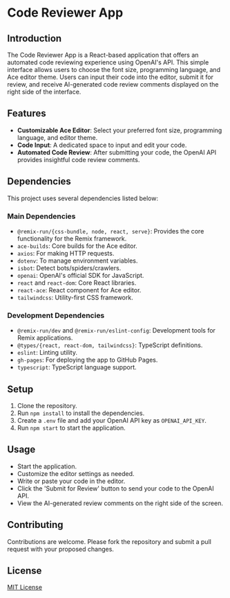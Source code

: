 # Code Reviewer App

## Introduction

The Code Reviewer App is a React-based application that offers an automated code reviewing experience using OpenAI's API. This simple interface allows users to choose the font size, programming language, and Ace editor theme. Users can input their code into the editor, submit it for review, and receive AI-generated code review comments displayed on the right side of the interface.

## Features

- **Customizable Ace Editor**: Select your preferred font size, programming language, and editor theme.
- **Code Input**: A dedicated space to input and edit your code.
- **Automated Code Review**: After submitting your code, the OpenAI API provides insightful code review comments.

## Dependencies

This project uses several dependencies listed below:

### Main Dependencies
- `@remix-run/{css-bundle, node, react, serve}`: Provides the core functionality for the Remix framework.
- `ace-builds`: Core builds for the Ace editor.
- `axios`: For making HTTP requests.
- `dotenv`: To manage environment variables.
- `isbot`: Detect bots/spiders/crawlers.
- `openai`: OpenAI's official SDK for JavaScript.
- `react` and `react-dom`: Core React libraries.
- `react-ace`: React component for Ace editor.
- `tailwindcss`: Utility-first CSS framework.

### Development Dependencies
- `@remix-run/dev` and `@remix-run/eslint-config`: Development tools for Remix applications.
- `@types/{react, react-dom, tailwindcss}`: TypeScript definitions.
- `eslint`: Linting utility.
- `gh-pages`: For deploying the app to GitHub Pages.
- `typescript`: TypeScript language support.

## Setup

1. Clone the repository.
2. Run `npm install` to install the dependencies.
3. Create a `.env` file and add your OpenAI API key as `OPENAI_API_KEY`.
4. Run `npm start` to start the application.

## Usage

- Start the application.
- Customize the editor settings as needed.
- Write or paste your code in the editor.
- Click the 'Submit for Review' button to send your code to the OpenAI API.
- View the AI-generated review comments on the right side of the screen.

## Contributing

Contributions are welcome. Please fork the repository and submit a pull request with your proposed changes.

## License

[MIT License](LICENSE)
